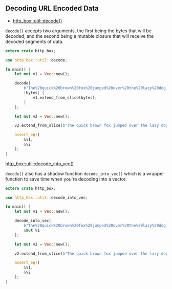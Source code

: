 ## Decoding URL Encoded Data

- [http_box::util::decode()](https://docs.rs/http-box/0.1.3/http_box/util/fn.decode.html)

`decode()` accepts two arguments, the first being the bytes that will be decoded, and the second
being a mutable closure that will receive the decoded segments of data.

```rust
extern crate http_box;

use http_box::util::decode;

fn main() {
    let mut v1 = Vec::new();

    decode(
        b"The%20quick%20brown%20fox%20jumped%20over%20the%20lazy%20dog.",
        |bytes| {
            v1.extend_from_slice(bytes);
        }
    );

    let mut v2 = Vec::new();

    v2.extend_from_slice(b"The quick brown fox jumped over the lazy dog.");

    assert_eq!(
        &v1,
        &v2
    );
}
```

[http_box::util::decode_into_vec()](https://docs.rs/http-box/0.1.3/http_box/util/fn.decode_into_vec.html)

`decode()` also has a shadow function `decode_into_vec()` which is a wrapper function to save time
when you're decoding into a vector.

```rust
extern crate http_box;

use http_box::util::decode_into_vec;

fn main() {
    let mut v1 = Vec::new();

    decode_into_vec(
        b"The%20quick%20brown%20fox%20jumped%20over%20the%20lazy%20dog.",
        &mut v1
    );

    let mut v2 = Vec::new();

    v2.extend_from_slice(b"The quick brown fox jumped over the lazy dog.");

    assert_eq!(
        &v1,
        &v2
    );
}
```
